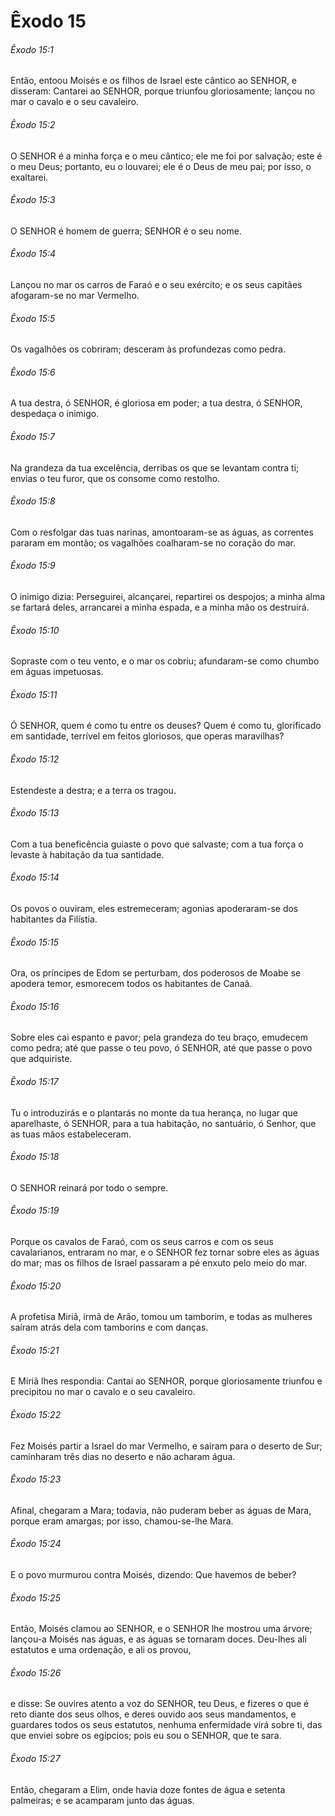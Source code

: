 # Êxodo 15

###### Êxodo 15:1

Então, entoou Moisés e os filhos de Israel este cântico ao SENHOR, e disseram: Cantarei ao SENHOR, porque triunfou gloriosamente; lançou no mar o cavalo e o seu cavaleiro.

###### Êxodo 15:2

O SENHOR é a minha força e o meu cântico; ele me foi por salvação; este é o meu Deus; portanto, eu o louvarei; ele é o Deus de meu pai; por isso, o exaltarei.

###### Êxodo 15:3

O SENHOR é homem de guerra; SENHOR é o seu nome.

###### Êxodo 15:4

Lançou no mar os carros de Faraó e o seu exército; e os seus capitães afogaram-se no mar Vermelho.

###### Êxodo 15:5

Os vagalhões os cobriram; desceram às profundezas como pedra.

###### Êxodo 15:6

A tua destra, ó SENHOR, é gloriosa em poder; a tua destra, ó SENHOR, despedaça o inimigo.

###### Êxodo 15:7

Na grandeza da tua excelência, derribas os que se levantam contra ti; envias o teu furor, que os consome como restolho.

###### Êxodo 15:8

Com o resfolgar das tuas narinas, amontoaram-se as águas, as correntes pararam em montão; os vagalhões coalharam-se no coração do mar.

###### Êxodo 15:9

O inimigo dizia: Perseguirei, alcançarei, repartirei os despojos; a minha alma se fartará deles, arrancarei a minha espada, e a minha mão os destruirá.

###### Êxodo 15:10

Sopraste com o teu vento, e o mar os cobriu; afundaram-se como chumbo em águas impetuosas.

###### Êxodo 15:11

Ó SENHOR, quem é como tu entre os deuses? Quem é como tu, glorificado em santidade, terrível em feitos gloriosos, que operas maravilhas?

###### Êxodo 15:12

Estendeste a destra; e a terra os tragou.

###### Êxodo 15:13

Com a tua beneficência guiaste o povo que salvaste; com a tua força o levaste à habitação da tua santidade.

###### Êxodo 15:14

Os povos o ouviram, eles estremeceram; agonias apoderaram-se dos habitantes da Filístia.

###### Êxodo 15:15

Ora, os príncipes de Edom se perturbam, dos poderosos de Moabe se apodera temor, esmorecem todos os habitantes de Canaã.

###### Êxodo 15:16

Sobre eles cai espanto e pavor; pela grandeza do teu braço, emudecem como pedra; até que passe o teu povo, ó SENHOR, até que passe o povo que adquiriste.

###### Êxodo 15:17

Tu o introduzirás e o plantarás no monte da tua herança, no lugar que aparelhaste, ó SENHOR, para a tua habitação, no santuário, ó Senhor, que as tuas mãos estabeleceram.

###### Êxodo 15:18

O SENHOR reinará por todo o sempre.

###### Êxodo 15:19

Porque os cavalos de Faraó, com os seus carros e com os seus cavalarianos, entraram no mar, e o SENHOR fez tornar sobre eles as águas do mar; mas os filhos de Israel passaram a pé enxuto pelo meio do mar.

###### Êxodo 15:20

A profetisa Miriã, irmã de Arão, tomou um tamborim, e todas as mulheres saíram atrás dela com tamborins e com danças.

###### Êxodo 15:21

E Miriã lhes respondia: Cantai ao SENHOR, porque gloriosamente triunfou e precipitou no mar o cavalo e o seu cavaleiro.

###### Êxodo 15:22

Fez Moisés partir a Israel do mar Vermelho, e saíram para o deserto de Sur; caminharam três dias no deserto e não acharam água.

###### Êxodo 15:23

Afinal, chegaram a Mara; todavia, não puderam beber as águas de Mara, porque eram amargas; por isso, chamou-se-lhe Mara.

###### Êxodo 15:24

E o povo murmurou contra Moisés, dizendo: Que havemos de beber?

###### Êxodo 15:25

Então, Moisés clamou ao SENHOR, e o SENHOR lhe mostrou uma árvore; lançou-a Moisés nas águas, e as águas se tornaram doces. Deu-lhes ali estatutos e uma ordenação, e ali os provou,

###### Êxodo 15:26

e disse: Se ouvires atento a voz do SENHOR, teu Deus, e fizeres o que é reto diante dos seus olhos, e deres ouvido aos seus mandamentos, e guardares todos os seus estatutos, nenhuma enfermidade virá sobre ti, das que enviei sobre os egípcios; pois eu sou o SENHOR, que te sara.

###### Êxodo 15:27

Então, chegaram a Elim, onde havia doze fontes de água e setenta palmeiras; e se acamparam junto das águas.

